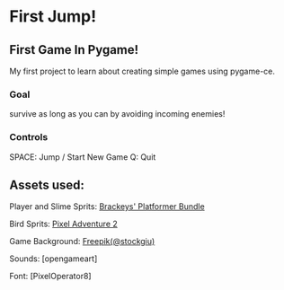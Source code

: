 # First Jump!

## First Game In Pygame!

My first project to learn about creating simple games using pygame-ce.

### Goal
survive as long as you can by avoiding incoming enemies!

### Controls
SPACE: Jump / Start New Game
Q: Quit

## Assets used:
Player and Slime Sprits: [Brackeys' Platformer Bundle](https://brackeysgames.itch.io/brackeys-platformer-bundle)

Bird Sprits: [Pixel Adventure 2](https://pixelfrog-assets.itch.io/pixel-adventure-2)

Game Background: [Freepik(@stockgiu)](https://www.freepik.com/free-vector/arcade-game-world-pixel-scene_4815143.htm)

Sounds: [opengameart]

Font: [PixelOperator8]
